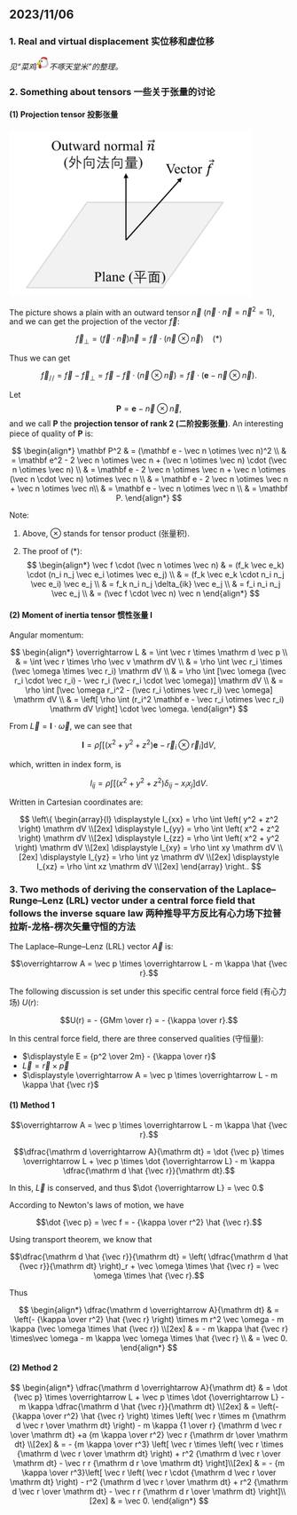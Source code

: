 ## 2023/11/06

### 1. Real and virtual displacement 实位移和虚位移

*见“菜鸡![Avatar of a Julao](../assets/Avatar_of_a_Julao.png)不啄天堂米”的整理。*

### 2. Something about tensors 一些关于张量的讨论

#### (1) Projection tensor 投影张量

<img alt="Projection Tensor" src="../assets/Projection_Tensor.png" height=300>

The picture shows a plain with an outward tensor $\vec n$ ($\vec n \cdot \vec n = \vec n^2 = 1$), and we can get the projection of the vector $\vec f$:

$$\vec f_\perp = (\vec f \cdot \vec n) \vec n = \vec f \cdot (\vec n \otimes \vec n) \quad (*)$$

Thus we can get

$$\vec f_{/\!/} = \vec f - \vec f_\perp = \vec f - \vec f \cdot (\vec n \otimes \vec n) = \vec f \cdot (\mathbf e - \vec n \otimes \vec n).$$

Let $$\mathbf P = \mathbf e - \vec n \otimes \vec n,$$ and we call $\mathbf P$ the **projection tensor of rank 2 (二阶投影张量)**. An interesting piece of quality of $\mathbf P$ is:

$$
\begin{align*}
\mathbf P^2 & = (\mathbf e - \vec n \otimes \vec n)^2 \\
& = \mathbf e^2 - 2 \vec n \otimes \vec n + (\vec n \otimes \vec n) \cdot (\vec n \otimes \vec n) \\
& = \mathbf e - 2 \vec n \otimes \vec n + \vec n \otimes (\vec n \cdot \vec n) \otimes \vec n \\
& = \mathbf e - 2 \vec n \otimes \vec n + \vec n \otimes \vec n\\
& = \mathbf e - \vec n \otimes \vec n \\
& = \mathbf P.
\end{align*}
$$

Note: 

1. Above, $\otimes$ stands for tensor product (张量积).

2. The proof of $(*)$:
    $$
    \begin{align*}
    \vec f \cdot (\vec n \otimes \vec n) & = (f_k \vec e_k) \cdot (n_i n_j \vec e_i \otimes \vec e_j) \\
    & = (f_k \vec e_k \cdot n_i n_j \vec e_i) \vec e_j \\
    & = f_k n_i n_j \delta_{ik} \vec e_j \\
    & = f_i n_i n_j \vec e_j \\
    & = (\vec f \cdot \vec n) \vec n
    \end{align*}
    $$

#### (2) Moment of inertia tensor 惯性张量 $\boldsymbol I$

Angular momentum:

$$
\begin{align*}
\overrightarrow L & = \int \vec r \times \mathrm d \vec p \\
& = \int \vec r \times \rho \vec v \mathrm dV \\
& = \rho \int \vec r_i \times (\vec \omega \times \vec r_i) \mathrm dV \\
& = \rho \int [\vec \omega (\vec r_i \cdot \vec r_i) - \vec r_i (\vec r_i \cdot \vec \omega)] \mathrm dV \\
& = \rho \int [\vec \omega r_i^2 - (\vec r_i \otimes \vec r_i) \vec \omega] \mathrm dV \\
& = \left[ \rho \int (r_i^2 \mathbf e - \vec r_i \otimes \vec r_i) \mathrm dV \right] \cdot \vec \omega.
\end{align*}
$$

From $\overrightarrow L = \boldsymbol I \cdot \vec \omega$, we can see that

$$\boldsymbol I = \rho \int \left[ (x^2 + y^2 + z^2) \mathbf e - \vec r_i \otimes \vec r_i \right] \mathrm dV,$$

which, written in index form, is

$$I_{ij} = \rho \int \left[ (x^2 + y^2 + z^2) \delta_{ij} - x_ix_j \right]\mathrm dV.$$

Written in Cartesian coordinates are:

$$
\left\{
\begin{array}{l}
\displaystyle
I_{xx} = \rho \int \left( y^2 + z^2 \right) \mathrm dV \\[2ex]
\displaystyle
I_{yy} = \rho \int \left( x^2 + z^2 \right) \mathrm dV \\[2ex]
\displaystyle
I_{zz} = \rho \int \left( x^2 + y^2 \right) \mathrm dV \\[2ex]
\displaystyle
I_{xy} = \rho \int xy \mathrm dV \\[2ex]
\displaystyle
I_{yz} = \rho \int yz \mathrm dV \\[2ex]
\displaystyle
I_{xz} = \rho \int xz \mathrm dV \\[2ex]
\end{array}
\right..
$$

### 3. Two methods of deriving the conservation of the Laplace–Runge–Lenz (LRL) vector under a central force field that follows the inverse square law 两种推导平方反比有心力场下拉普拉斯-龙格-楞次矢量守恒的方法

The Laplace–Runge–Lenz (LRL) vector $\overrightarrow A$ is:

$$\overrightarrow A = \vec p \times \overrightarrow L - m \kappa \hat {\vec r}.$$

The following discussion is set under this specific central force field (有心力场) $U(r)$:

$$U(r) = - {GMm \over r} = - {\kappa \over r}.$$

In this central force field, there are three conserved qualities (守恒量):

  - $\displaystyle E = {p^2 \over 2m} - {\kappa \over r}$
  - $\displaystyle \overrightarrow L = \vec r \times \vec p$
  - $\displaystyle \overrightarrow A = \vec p \times \overrightarrow L - m \kappa \hat {\vec r}$

#### (1) Method 1

$$\overrightarrow A = \vec p \times \overrightarrow L - m \kappa \hat {\vec r}.$$

$$\dfrac{\mathrm d \overrightarrow A}{\mathrm dt} = \dot {\vec p} \times \overrightarrow L + \vec p \times \dot {\overrightarrow L} - m \kappa \dfrac{\mathrm d \hat {\vec r}}{\mathrm dt}.$$

In this, $\overrightarrow L$ is conserved, and thus $\dot {\overrightarrow L} = \vec 0.$

According to Newton's laws of motion, we have

$$\dot {\vec p} = \vec f = - {\kappa \over r^2} \hat {\vec r}.$$

Using transport theorem, we know that

$$\dfrac{\mathrm d \hat {\vec r}}{\mathrm dt} = \left( \dfrac{\mathrm d \hat {\vec r}}{\mathrm dt} \right)_r + \vec \omega \times \hat {\vec r} = \vec \omega \times \hat {\vec r}.$$

Thus

$$
\begin{align*}
\dfrac{\mathrm d \overrightarrow A}{\mathrm dt} & = \left(- {\kappa \over r^2} \hat {\vec r} \right) \times m r^2 \vec \omega - m \kappa (\vec \omega \times \hat {\vec r}) \\[2ex]
& = - m \kappa \hat {\vec r} \times\vec \omega - m \kappa \vec \omega \times \hat {\vec r} \\
& = \vec 0.
\end{align*}
$$

#### (2) Method 2

$$
\begin{align*}
\dfrac{\mathrm d \overrightarrow A}{\mathrm dt} & = \dot {\vec p} \times \overrightarrow L + \vec p \times \dot {\overrightarrow L} - m \kappa \dfrac{\mathrm d \hat {\vec r}}{\mathrm dt} \\[2ex]
& = \left(- {\kappa \over r^2} \hat {\vec r} \right) \times \left( \vec r \times m {\mathrm d \vec r \over \mathrm dt} \right) - m \kappa {1 \over r} {\mathrm d \vec r \over \mathrm dt} +a {m \kappa \over r^2} \vec r {\mathrm dr \over \mathrm dt} \\[2ex]
& = - {m \kappa \over r^3} \left[ \vec r \times \left( \vec r \times {\mathrm d \vec r \over \mathrm dt} \right) + r^2 {\mathrm d \vec r \over \mathrm dt} - \vec r r {\mathrm d r \ove \mathrm dt} \right]\\[2ex]
& = - {m \kappa \over r^3}\left[ \vec r \left( \vec r \cdot {\mathrm d \vec r \over \mathrm dt} \right) - r^2 {\mathrm d \vec r \over \mathrm dt} + r^2 {\mathrm d \vec r \over \mathrm dt} - \vec r r {\mathrm d r \over \mathrm dt} \right]\\[2ex]
& = \vec 0.
\end{align*}
$$
